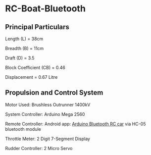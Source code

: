 # RC-Boat-Bluetooth
## Principal Particulars ##
Length (L) = 38cm

Breadth (B) = 11cm

Draft (D) = 3.5

Block Coefficient (CB) = 0.46

Displacement = 0.67 Litre

## Propulsion and Control System
Motor Used: Brushless Outrunner 1400kV

System Controller: Arduino Mega 2560

Remote Controller: Android app: [Arduino Bluetooth RC car](https://play.google.com/store/apps/details?id=braulio.calle.bluetoothRCcontroller) via HC-05 bluetooth module

Throttle Meter: 2 Digit 7-Segment Display

Rudder Controller: 2 Micro Servo
